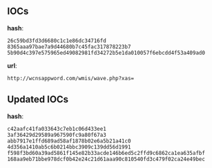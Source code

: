 
## IOCs

__hash__:

```text
26c59bd3fd3d6680c1c1e86dc34716fd
8365aaa97bae7a9d44680b7c45fac317878223b7
5b90d4c397e575965ed49082981fd34272b5e1da010057f6ebcdd4f53a409ad0
```
__url__:

```text
http://wcnsappword.com/wmis/wave.php?xas=
```

## Updated IOCs

__hash__:

```text
c42aafc41fa033643c7eb1c06d433ee1
3af36429d29589a967590fc9a80f67a3
abb7917e1ffd689ad58af1878b02e6a5b21a41c0
4d356a1410ab5c6b0214bbc3909c139dd56d1991
f598f3bd60a39ad5861f145e82b33acde146b6ed5c2ffd9c6862ca1ea635afbf
168aa9eb71bbe978dcf0b42e24c21d61aaa90c810540fd3c479f02ca24e49bec
```
